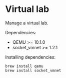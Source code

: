 # Virtual lab

Manage a virtual lab.

Dependencies:
* QEMU >= 10.1.0
* socket_vmnet >= 1.2.1

Installing dependencies:

```shell
brew install qemu
brew install socket_vmnet
```
